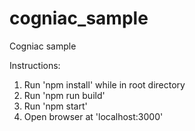 # cogniac_sample
Cogniac sample

Instructions:
1) Run 'npm install' while in root directory
2) Run 'npm run build'
3) Run 'npm start'
4) Open browser at 'localhost:3000'